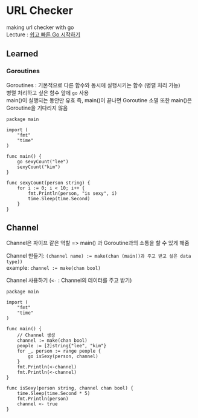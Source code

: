 # URL Checker  
  
making url checker with go  
Lecture : [쉽고 빠른 Go 시작하기](https://nomadcoders.co/go-for-beginners)  
  
## Learned  
  
### Goroutines  
  
Goroutines : 기본적으로 다른 함수와 동시에 실행시키는 함수 (병렬 처리 가능)  
병렬 처리하고 싶은 함수 앞에 `go` 사용  
main()이 실행되는 동안만 유효 즉, main()이 끝나면 Goroutine 소멸 또한 main()은 Goroutine을 기다리지 않음  
```
package main

import (
	"fmt"
	"time"
)

func main() {
	go sexyCount("lee")
	sexyCount("kim")
}

func sexyCount(person string) {
	for i := 0; i < 10; i++ {
		fmt.Println(person, "is sexy", i)
		time.Sleep(time.Second)
	}
}
```  
  
## Channel  
  
Channel은 파이프 같은 역할 => main() 과 Goroutine과의 소통을 할 수 있게 해줌  
  
Channel 만들기: `(channel name) := make(chan (main()과 주고 받고 싶은 data type))`  
example: `channel := make(chan bool)`  
  
Channel 사용하기 (`<-` : Channel의 데이터를 주고 받기)
```
package main

import (
	"fmt"
	"time"
)

func main() {
	// Channel 생성
	channel := make(chan bool)
	people := [2]string{"lee", "kim"}
	for _, person := range people {
		go isSexy(person, channel)
	}
	fmt.Println(<-channel)
	fmt.Println(<-channel)
}

func isSexy(person string, channel chan bool) {
	time.Sleep(time.Second * 5)
	fmt.Println(person)
	channel <- true
}
```  